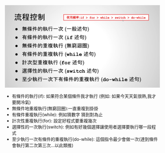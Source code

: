 ![image](https://github.com/4100D051/4100D051/blob/main/%E7%A8%8B%E5%BC%8F%E6%B5%81%E7%A8%8B%E6%8E%A7%E5%88%B6.PNG)
- 有條件的執行(if): 如果符合某個條件我才執行 (例如: 如果今天天氣很熱,我才要開冷氣)
- 無條件地重複執行(無窮回圈):一直重複到掛掛
- 有條件重複執行(while): 例如猜數字 猜到對為止
- 計次性重複執行(for): 設定好程式要重複幾次
- 選擇性的一次執行(switch): 例如有好幾個選擇讓使用者選擇要執行哪一段程式
- 至少執行一次有條件的重複執行(do-while): 這個指令最少會做一次(達到條件會執行第二次第三次...以此類推)
